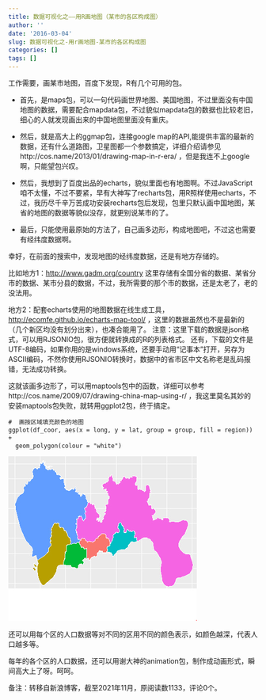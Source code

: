 ```yaml
---
title: 数据可视化之——用R画地图（某市的各区构成图）
author: ''
date: '2016-03-04'
slug: 数据可视化之-用r画地图-某市的各区构成图
categories: []
tags: []
---
```


工作需要，画某市地图，百度下发现，R有几个可用的包。

+ 首先，是maps包，可以一句代码画世界地图、美国地图，不过里面没有中国地图的数据，需要配合mapdata包，不过貌似mapdata包的数据也比较老旧，细心的人就发现画出来的中国地图里面没有重庆。

+ 然后，就是高大上的ggmap包，连接google map的API,能提供丰富的最新的数据，还有什么道路图，卫星图都一个参数搞定，详细介绍请参见http://cos.name/2013/01/drawing-map-in-r-era/ ，但是我连不上google啊，只能望包兴叹。

+ 然后，我想到了百度出品的echarts，貌似里面也有地图啊。不过JavaScript咱不太懂，不过不要紧，早有大神写了recharts包，用R照样使用echarts，不过，我历尽千辛万苦成功安装recharts包后发现，包里只默认画中国地图，某省的地图的数据等貌似没存，就更别说某市的了。

+ 最后，只能使用最原始的方法了，自己画多边形，构成地图吧，不过这也需要有经纬度数据啊。

幸好，在前面的搜索中，发现地图的经纬度数据，还是有地方存储的。

比如地方1：http://www.gadm.org/country   这里存储有全国分省的数据、某省分市的数据、某市分县的数据，不过，我所需要的那个市的数据，还是太老了，老的没法用。

地方2：配套echarts使用的地图数据在线生成工具，http://ecomfe.github.io/echarts-map-tool/ ，这里的数据虽然也不是最新的（几个新区均没有划分出来），也凑合能用了。
注意：这里下载的数据是json格式，可以用RJSONIO包，很方便就转换成的R的列表格式。
还有，下载的文件是UTF-8编码，如果你用的是windows系统，还要手动用“记事本”打开，另存为ASCII编码，不然你使用RJSONIO转换时，数据中的省市区中文名称老是乱码报错，无法成功转换。

这就该画多边形了，可以用maptools包中的函数，详细可以参考http://cos.name/2009/07/drawing-china-map-using-r/ ，我这里莫名其妙的安装maptools包失败，就转用ggplot2包，终于搞定。

```{r}
#  画按区域填充颜色的地图
ggplot(df_coor, aes(x = long, y = lat, group = group, fill = region)) +
  geom_polygon(colour = "white")
```
![](images/1.jpg)
  
还可以用每个区的人口数据等对不同的区用不同的颜色表示，如颜色越深，代表人口越多等。

每年的各个区的人口数据，还可以用谢大神的animation包，制作成动画形式，瞬间高大上了呀。呵呵。

备注：转移自新浪博客，截至2021年11月，原阅读数1133，评论0个。